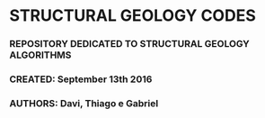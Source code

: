 # STRUCTURAL GEOLOGY CODES

### REPOSITORY DEDICATED TO STRUCTURAL GEOLOGY ALGORITHMS
### CREATED: September 13th 2016
### AUTHORS: Davi, Thiago e Gabriel
